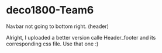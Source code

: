 # deco1800-Team6

Navbar not going to bottom right. (header)

Alright, I uploaded a better version calle Header_footer and its corresponding css file. Use that one :)
